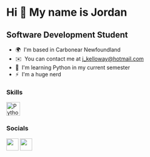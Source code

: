 Hi 👋 My name is Jordan
=======================

Software Development Student
----------------------------

* 🌍  I'm based in Carbonear Newfoundland
* ✉️  You can contact me at [j\_kelloway@hotmail.com](mailto:j_kelloway@hotmail.com)
* 🧠  I'm learning Python in my current semester
* ⚡  I'm a huge nerd

### Skills

<p align="left">
<a href="https://www.python.org/" target="_blank" rel="noreferrer"><img src="https://raw.githubusercontent.com/danielcranney/readme-generator/main/public/icons/skills/python-colored.svg" width="36" height="36" alt="Python" /></a>
</p>


### Socials

<p align="left"> <a href="https://www.facebook.com/tryhardman83" target="_blank" rel="noreferrer"><img src="https://raw.githubusercontent.com/danielcranney/readme-generator/main/public/icons/socials/facebook.svg" width="32" height="32" /></a> <a href="https://www.linkedin.com/in/jordan-kelloway-940503243/" target="_blank" rel="noreferrer"><img src="https://raw.githubusercontent.com/danielcranney/readme-generator/main/public/icons/socials/linkedin.svg" width="32" height="32" /></a></p>
